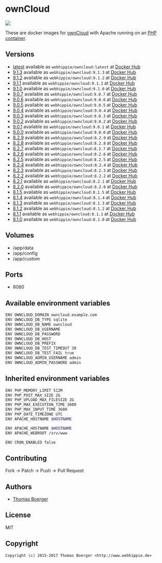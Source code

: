 # ownCloud

[![](https://images.microbadger.com/badges/image/webhippie/owncloud:9.0.2.svg)](https://microbadger.com/images/webhippie/owncloud:9.0.2 "Get your own image badge on microbadger.com")

These are docker images for [ownCloud](https://owncloud.org/) with Apache running on an [PHP container](https://registry.hub.docker.com/u/webhippie/php-apache/).


## Versions

* [latest](https://github.com/dockhippie/owncloud/tree/master) available as ```webhippie/owncloud:latest``` at [Docker Hub](https://registry.hub.docker.com/u/webhippie/owncloud/)
* [9.1.3](https://github.com/dockhippie/owncloud/tree/9.1.3) available as ```webhippie/owncloud:9.1.3``` at [Docker Hub](https://registry.hub.docker.com/u/webhippie/owncloud/)
* [9.1.2](https://github.com/dockhippie/owncloud/tree/9.1.2) available as ```webhippie/owncloud:9.1.2``` at [Docker Hub](https://registry.hub.docker.com/u/webhippie/owncloud/)
* [9.1.1](https://github.com/dockhippie/owncloud/tree/9.1.1) available as ```webhippie/owncloud:9.1.1``` at [Docker Hub](https://registry.hub.docker.com/u/webhippie/owncloud/)
* [9.1.0](https://github.com/dockhippie/owncloud/tree/9.1.0) available as ```webhippie/owncloud:9.1.0``` at [Docker Hub](https://registry.hub.docker.com/u/webhippie/owncloud/)
* [9.0.7](https://github.com/dockhippie/owncloud/tree/9.0.7) available as ```webhippie/owncloud:9.0.7``` at [Docker Hub](https://registry.hub.docker.com/u/webhippie/owncloud/)
* [9.0.6](https://github.com/dockhippie/owncloud/tree/9.0.6) available as ```webhippie/owncloud:9.0.6``` at [Docker Hub](https://registry.hub.docker.com/u/webhippie/owncloud/)
* [9.0.5](https://github.com/dockhippie/owncloud/tree/9.0.5) available as ```webhippie/owncloud:9.0.5``` at [Docker Hub](https://registry.hub.docker.com/u/webhippie/owncloud/)
* [9.0.4](https://github.com/dockhippie/owncloud/tree/9.0.4) available as ```webhippie/owncloud:9.0.4``` at [Docker Hub](https://registry.hub.docker.com/u/webhippie/owncloud/)
* [9.0.3](https://github.com/dockhippie/owncloud/tree/9.0.3) available as ```webhippie/owncloud:9.0.3``` at [Docker Hub](https://registry.hub.docker.com/u/webhippie/owncloud/)
* [9.0.2](https://github.com/dockhippie/owncloud/tree/9.0.2) available as ```webhippie/owncloud:9.0.2``` at [Docker Hub](https://registry.hub.docker.com/u/webhippie/owncloud/)
* [9.0.1](https://github.com/dockhippie/owncloud/tree/9.0.1) available as ```webhippie/owncloud:9.0.1``` at [Docker Hub](https://registry.hub.docker.com/u/webhippie/owncloud/)
* [9.0.0](https://github.com/dockhippie/owncloud/tree/9.0.0) available as ```webhippie/owncloud:9.0.0``` at [Docker Hub](https://registry.hub.docker.com/u/webhippie/owncloud/)
* [8.2.9](https://github.com/dockhippie/owncloud/tree/8.2.9) available as ```webhippie/owncloud:8.2.9``` at [Docker Hub](https://registry.hub.docker.com/u/webhippie/owncloud/)
* [8.2.8](https://github.com/dockhippie/owncloud/tree/8.2.8) available as ```webhippie/owncloud:8.2.8``` at [Docker Hub](https://registry.hub.docker.com/u/webhippie/owncloud/)
* [8.2.7](https://github.com/dockhippie/owncloud/tree/8.2.7) available as ```webhippie/owncloud:8.2.7``` at [Docker Hub](https://registry.hub.docker.com/u/webhippie/owncloud/)
* [8.2.6](https://github.com/dockhippie/owncloud/tree/8.2.6) available as ```webhippie/owncloud:8.2.6``` at [Docker Hub](https://registry.hub.docker.com/u/webhippie/owncloud/)
* [8.2.5](https://github.com/dockhippie/owncloud/tree/8.2.5) available as ```webhippie/owncloud:8.2.5``` at [Docker Hub](https://registry.hub.docker.com/u/webhippie/owncloud/)
* [8.2.4](https://github.com/dockhippie/owncloud/tree/8.2.4) available as ```webhippie/owncloud:8.2.4``` at [Docker Hub](https://registry.hub.docker.com/u/webhippie/owncloud/)
* [8.2.3](https://github.com/dockhippie/owncloud/tree/8.2.3) available as ```webhippie/owncloud:8.2.3``` at [Docker Hub](https://registry.hub.docker.com/u/webhippie/owncloud/)
* [8.2.2](https://github.com/dockhippie/owncloud/tree/8.2.2) available as ```webhippie/owncloud:8.2.2``` at [Docker Hub](https://registry.hub.docker.com/u/webhippie/owncloud/)
* [8.2.1](https://github.com/dockhippie/owncloud/tree/8.2.1) available as ```webhippie/owncloud:8.2.1``` at [Docker Hub](https://registry.hub.docker.com/u/webhippie/owncloud/)
* [8.2.0](https://github.com/dockhippie/owncloud/tree/8.2.0) available as ```webhippie/owncloud:8.2.0``` at [Docker Hub](https://registry.hub.docker.com/u/webhippie/owncloud/)
* [8.1.5](https://github.com/dockhippie/owncloud/tree/8.1.5) available as ```webhippie/owncloud:8.1.5``` at [Docker Hub](https://registry.hub.docker.com/u/webhippie/owncloud/)
* [8.1.4](https://github.com/dockhippie/owncloud/tree/8.1.4) available as ```webhippie/owncloud:8.1.4``` at [Docker Hub](https://registry.hub.docker.com/u/webhippie/owncloud/)
* [8.1.3](https://github.com/dockhippie/owncloud/tree/8.1.3) available as ```webhippie/owncloud:8.1.3``` at [Docker Hub](https://registry.hub.docker.com/u/webhippie/owncloud/)
* [8.1.2](https://github.com/dockhippie/owncloud/tree/8.1.2) available as ```webhippie/owncloud:8.1.2``` at [Docker Hub](https://registry.hub.docker.com/u/webhippie/owncloud/)
* [8.1.1](https://github.com/dockhippie/owncloud/tree/8.1.1) available as ```webhippie/owncloud:8.1.1``` at [Docker Hub](https://registry.hub.docker.com/u/webhippie/owncloud/)
* [8.1.0](https://github.com/dockhippie/owncloud/tree/8.1.0) available as ```webhippie/owncloud:8.1.0``` at [Docker Hub](https://registry.hub.docker.com/u/webhippie/owncloud/)


## Volumes

* /app/data
* /app/config
* /app/custom


## Ports

* 8080


## Available environment variables

```bash
ENV OWNCLOUD_DOMAIN owncloud.example.com
ENV OWNCLOUD_DB_TYPE sqlite
ENV OWNCLOUD_DB_NAME owncloud
ENV OWNCLOUD_DB_USERNAME
ENV OWNCLOUD_DB_PASSWORD
ENV OWNCLOUD_DB_HOST
ENV OWNCLOUD_DB_PREFIX
ENV OWNCLOUD_DB_TEST_TIMEOUT 30
ENV OWNCLOUD_DB_TEST_FAIL true
ENV OWNCLOUD_ADMIN_USERNAME admin
ENV OWNCLOUD_ADMIN_PASSWORD admin
```


## Inherited environment variables

```bash
ENV PHP_MEMORY_LIMIT 512M
ENV PHP_POST_MAX_SIZE 2G
ENV PHP_UPLOAD_MAX_FILESIZE 2G
ENV PHP_MAX_EXECUTION_TIME 3600
ENV PHP_MAX_INPUT_TIME 3600
ENV PHP_DATE_TIMEZONE UTC
ENV APACHE_HOSTNAME $HOSTNAME
```

```bash
ENV APACHE_HOSTNAME $HOSTNAME
ENV APACHE_WEBROOT /srv/www
```

```bash
ENV CRON_ENABLED false
```


## Contributing

Fork -> Patch -> Push -> Pull Request


## Authors

* [Thomas Boerger](https://github.com/tboerger)


## License

MIT


## Copyright

```
Copyright (c) 2015-2017 Thomas Boerger <http://www.webhippie.de>
```
